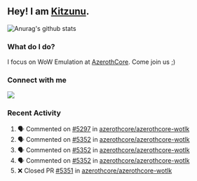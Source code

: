 ## Hey! I am [Kitzunu](https://Github.com/Kitzunu).

![Anurag's github stats](https://github-readme-stats.kitzunu.vercel.app/api?username=Kitzunu&show_icons=true)

### What do I do?

I focus on WoW Emulation at [AzerothCore](https://Github.com/AzerothCore). Come join us ;)

### Connect with me
[![](https://img.shields.io/badge/AzerothCore%20Discord-Connect%20with%20me!-green)](https://discord.com/invite/gkt4y2x)

### Recent Activity

<!--START_SECTION:activity-->
1. 🗣 Commented on [#5297](https://github.com/azerothcore/azerothcore-wotlk/issues/5297) in [azerothcore/azerothcore-wotlk](https://github.com/azerothcore/azerothcore-wotlk)
2. 🗣 Commented on [#5352](https://github.com/azerothcore/azerothcore-wotlk/issues/5352) in [azerothcore/azerothcore-wotlk](https://github.com/azerothcore/azerothcore-wotlk)
3. 🗣 Commented on [#5352](https://github.com/azerothcore/azerothcore-wotlk/issues/5352) in [azerothcore/azerothcore-wotlk](https://github.com/azerothcore/azerothcore-wotlk)
4. 🗣 Commented on [#5352](https://github.com/azerothcore/azerothcore-wotlk/issues/5352) in [azerothcore/azerothcore-wotlk](https://github.com/azerothcore/azerothcore-wotlk)
5. ❌ Closed PR [#5351](https://github.com/azerothcore/azerothcore-wotlk/pull/5351) in [azerothcore/azerothcore-wotlk](https://github.com/azerothcore/azerothcore-wotlk)
<!--END_SECTION:activity-->

